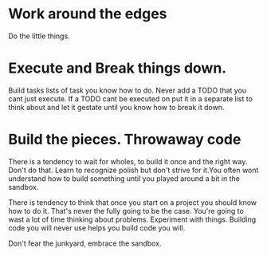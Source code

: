 # Work around the edges

Do the little things. 

# Execute and Break things down.

Build tasks lists of task you know how to do. Never add a TODO that you cant just execute.
If a TODO cant be executed on put it in a separate list to think about and let it gestate until you know how to break it down.

# Build the pieces. Throwaway code

There is a tendency to wait for wholes, to build it once and the right way. Don't do that. Learn to recognize polish but don't strive for it.You often wont understand how to build something until you played around a bit in the sandbox. 

There is tendency to think that once you start on a project you should know how to do it. That's never the fully going to be the case.
You're going to wast a lot of time thinking about problems. Experiment with things. Building code you will never use helps you build code you will.

Don't fear the junkyard, embrace the sandbox.
